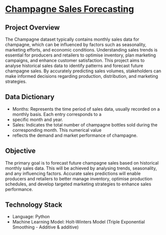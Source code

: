 # [Champagne Sales Forecasting](../c.%20Jupyter%20Notebooks/ChampagneSales.ipynb)


## Project Overview
The Champagne dataset typically contains monthly sales data for champagne, which can be influenced by factors such as 
seasonality, marketing efforts, and economic conditions. Understanding sales trends is essential for producers and 
retailers to optimise inventory, plan marketing campaigns, and enhance customer satisfaction. This project aims to 
analyse historical sales data to identify patterns and forecast future champagne sales. By accurately predicting sales 
volumes, stakeholders can make informed decisions regarding production, distribution, and marketing strategies.

## Data Dictionary
- Months: Represents the time period of sales data, usually recorded on a monthly basis. Each entry corresponds to a 
- specific month and year.
- Sales: Indicates the total number of champagne bottles sold during the corresponding month. This numerical value 
- reflects the demand and market performance of champagne.

## Objective
The primary goal is to forecast future champagne sales based on historical monthly sales data. This will be achieved by 
analysing trends, seasonality, and any influencing factors. Accurate sales predictions will enable producers and 
retailers to better manage inventory, optimise production schedules, and develop targeted marketing strategies to 
enhance sales performance.

## Technology Stack
- Language: Python
- Machine Learning Model: Holt-Winters Model (Triple Exponential Smoothing - Additive & additive)
